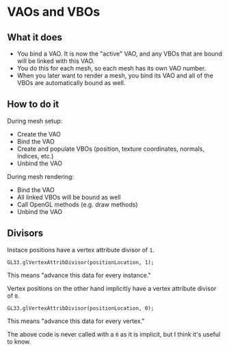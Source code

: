 # VAOs and VBOs

## What it does

- You bind a VAO. It is now the "active" VAO, and any VBOs that are bound will be linked with this VAO.
- You do this for each mesh, so each mesh has its own VAO number.
- When you later want to render a mesh, you bind its VAO and all of the VBOs are automatically bound as well.

## How to do it

During mesh setup:

- Create the VAO
- Bind the VAO
- Create and populate VBOs (position, texture coordinates, normals, indices, etc.)
- Unbind the VAO

During mesh rendering:

- Bind the VAO
- All linked VBOs will be bound as well
- Call OpenGL methods (e.g. draw methods)
- Unbind the VAO

## Divisors

Instace positions have a vertex attribute divisor of `1`.

```
GL33.glVertexAttribDivisor(positionLocation, 1);
```

This means "advance this data for every instance."

Vertex positions on the other hand implicitly have a vertex attribute divisor of `0`.

```
GL33.glVertexAttribDivisor(positionLocation, 0);
```

This means "advance this data for every vertex."

The above code is never called with a `0` as it is implicit, but I think it's useful to know.
